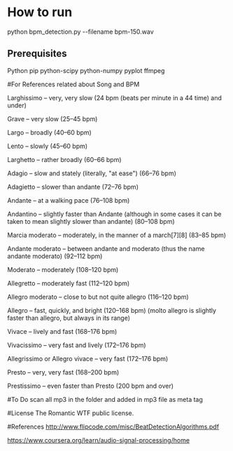 # How to run

python bpm_detection.py --filename bpm-150.wav


## Prerequisites
Python
pip
python-scipy
python-numpy
pyplot
ffmpeg

#For References related about Song and BPM

Larghissimo – very, very slow 
(24 bpm (beats per minute in a 44 time) and under)

Grave – very slow (25–45 bpm)

Largo – broadly (40–60 bpm)

Lento – slowly (45–60 bpm)

Larghetto – rather broadly (60–66 bpm)

Adagio – slow and stately (literally, "at ease") (66–76 bpm)

Adagietto – slower than andante (72–76 bpm)

Andante – at a walking pace (76–108 bpm)

Andantino – slightly faster than Andante (although
in some cases it can be taken to mean slightly slower than andante) (80–108 bpm)

Marcia moderato – moderately, in the manner of a march[7][8] (83–85 bpm)

Andante moderato – between andante and moderato (thus the name andante moderato) (92–112 bpm)

Moderato – moderately (108–120 bpm)

Allegretto – moderately fast (112–120 bpm)

Allegro moderato – close to but not quite allegro (116–120 bpm)

Allegro – fast, quickly, and bright (120–168 bpm) (molto allegro is slightly faster than allegro, but always in its range)

Vivace – lively and fast (168–176 bpm)

Vivacissimo – very fast and lively (172–176 bpm)

Allegrissimo or Allegro vivace – very fast (172–176 bpm)

Presto – very, very fast (168–200 bpm)

Prestissimo – even faster than Presto (200 bpm and over)



#To Do 
scan all mp3 in the folder and added in mp3 file as meta tag

#License 
The Romantic WTF public license.

#References 
http://www.flipcode.com/misc/BeatDetectionAlgorithms.pdf

https://www.coursera.org/learn/audio-signal-processing/home
